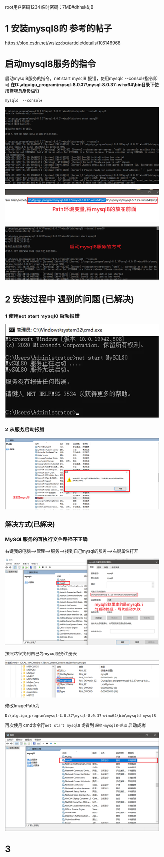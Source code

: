 root用户密码1234
临时密码：7ME#dhhek&;B

# 1 安装mysql8的 参考的帖子

https://blog.csdn.net/wsjzzcbq/article/details/106146968

# 启动mysql8服务的指令

启动mysql8服务的指令，net start mysql8 报错，使用mysqld  --console指令即可
**在D:\atguigu_program\mysql-8.0.37\mysql-8.0.37-winx64\bin目录下使用管理员身份运行** 

~~~
mysqld  --console
~~~



![image-20240517154120527](https://raw.githubusercontent.com/EXsYang/PicGo-images-hosting/main/images/image-20240517154120527.png)



![image-20240517155109474](https://raw.githubusercontent.com/EXsYang/PicGo-images-hosting/main/images/image-20240517155109474.png)

![image-20240517155527546](https://raw.githubusercontent.com/EXsYang/PicGo-images-hosting/main/images/image-20240517155527546.png)







# 2 安装过程中 遇到的问题 (已解决)



### 1 使用net start mysql8 启动报错

![image-20240519114154672](https://raw.githubusercontent.com/EXsYang/PicGo-images-hosting/main/images/image-20240519114154672.png)



### 2 从服务启动报错

![image-20240519114343622](https://raw.githubusercontent.com/EXsYang/PicGo-images-hosting/main/images/image-20240519114343622.png)



## 解决方式(已解决)

### MySQL服务的可执行文件路径不正确

右键我的电脑—>管理—>服务—>找到自己mysql的服务—>右键属性打开

![image-20240519113819368](https://raw.githubusercontent.com/EXsYang/PicGo-images-hosting/main/images/image-20240519113819368.png)



按照路径找到自己的mysql服务注册表



![image-20240519113513098](https://raw.githubusercontent.com/EXsYang/PicGo-images-hosting/main/images/image-20240519113513098.png)

修改ImagePath为 

~~~
D:\atguigu_program\mysql-8.0.37\mysql-8.0.37-winx64\bin\mysqld mysql8
~~~



再次使用 cmd命令行`net start mysql8` 或者到 `服务-mysql8-启动`		启动成功!

![image-20240519114106738](https://raw.githubusercontent.com/EXsYang/PicGo-images-hosting/main/images/image-20240519114106738.png)



# 3 



